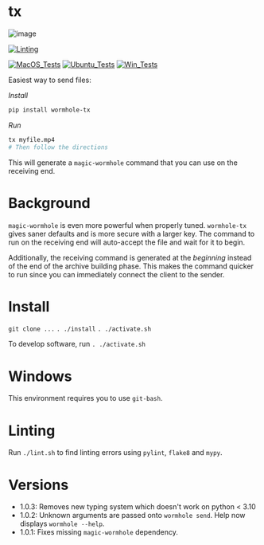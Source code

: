 # tx

![image](https://github.com/zackees/tx/assets/6856673/9207453b-8280-4804-b63b-7382b219f37d)

[![Linting](../../actions/workflows/lint.yml/badge.svg)](../../actions/workflows/lint.yml)

[![MacOS_Tests](../../actions/workflows/push_macos.yml/badge.svg)](../../actions/workflows/push_macos.yml)
[![Ubuntu_Tests](../../actions/workflows/push_ubuntu.yml/badge.svg)](../../actions/workflows/push_ubuntu.yml)
[![Win_Tests](../../actions/workflows/push_win.yml/badge.svg)](../../actions/workflows/push_win.yml)

Easiest way to send files:

*Install*
```bash
pip install wormhole-tx
```

*Run*
```bash
tx myfile.mp4
# Then follow the directions
```

This will generate a `magic-wormhole` command that you can use on the receiving end.

# Background

`magic-wormhole` is even more powerful when properly tuned. `wormhole-tx` gives saner defaults and is more secure with a larger key. The command to run on the receiving end will auto-accept the file and wait for it to begin.

Additionally, the receiving command is generated at the *beginning* instead of the end of the archive building phase. This makes the command quicker to run since you can immediately connect the client to the sender.

# Install

`git clone ...`
`. ./install`
`. ./activate.sh`

To develop software, run `. ./activate.sh`

# Windows

This environment requires you to use `git-bash`.

# Linting

Run `./lint.sh` to find linting errors using `pylint`, `flake8` and `mypy`.

# Versions

  * 1.0.3: Removes new typing system which doesn't work on python < 3.10
  * 1.0.2: Unknown arguments are passed onto `wormhole send`. Help now displays `wormhole --help`.
  * 1.0.1: Fixes missing `magic-wormhole` dependency.
